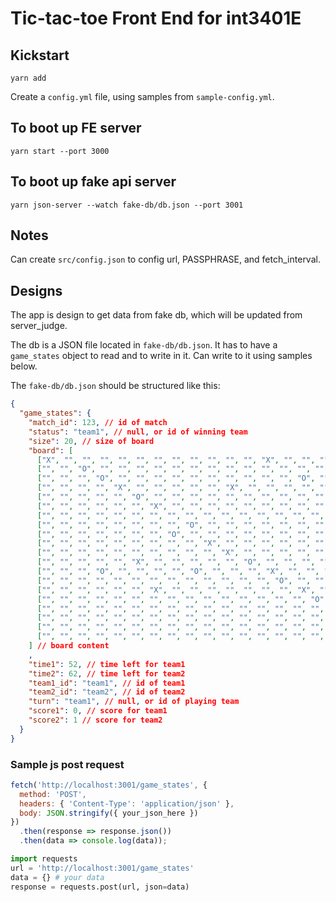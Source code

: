 # Tic-tac-toe Front End for int3401E

## Kickstart

`yarn add`

Create a `config.yml` file, using samples from `sample-config.yml`.

## To boot up FE server

`yarn start --port 3000`

## To boot up fake api server
`yarn json-server --watch fake-db/db.json --port 3001`

## Notes
Can create `src/config.json` to config url, PASSPHRASE, and fetch_interval.

## Designs

The app is design to get data from fake db, which will be updated from server_judge.

The db is a JSON file located in `fake-db/db.json`. It has to have a `game_states` object
to read and to write in it. Can write to it using samples below.

The `fake-db/db.json` should be structured like this:

```json
{
  "game_states": {
    "match_id": 123, // id of match
    "status": "team1", // null, or id of winning team
    "size": 20, // size of board
    "board": [
      ["X", "", "", "", "", "", "", "", "", "", "", "", "X", "", "", "", "", "", "", ""],
      ["", "", "O", "", "", "", "", "", "", "", "", "", "", "", "", "", "O", "", "", ""],
      ["", "", "", "O", "", "", "", "", "", "", "", "", "", "", "O", "", "", "", "", ""],
      ["", "", "", "", "X", "", "", "", "", "", "X", "", "", "", "", "", "", "", "", ""],
      ["", "", "", "", "", "O", "", "", "", "", "", "", "", "", "", "", "", "", "", ""],
      ["", "", "", "", "", "", "X", "", "", "", "", "", "", "", "", "", "", "", "", ""],
      ["", "", "", "", "", "", "", "", "", "", "", "", "", "", "", "", "", "", "", ""],
      ["", "", "", "", "", "", "", "", "O", "", "", "", "", "", "", "", "", "", "", ""],
      ["", "", "", "", "", "", "", "O", "", "", "", "", "", "", "", "", "", "", "", ""],
      ["", "", "", "", "", "", "", "", "", "X", "", "", "", "", "", "", "", "", "", ""],
      ["", "", "", "", "", "", "", "", "", "", "X", "", "", "", "", "", "", "", "", ""],
      ["", "", "", "", "", "X", "", "", "", "", "", "O", "", "", "", "", "", "", "", ""],
      ["", "", "", "O", "", "", "", "", "O", "", "", "", "X", "", "", "", "", "", "", ""],
      ["", "", "", "", "", "", "", "", "", "", "", "", "", "O", "", "", "", "", "", ""],
      ["", "", "", "", "", "", "X", "", "", "", "", "", "", "", "X", "", "", "", "", ""],
      ["", "", "", "", "", "", "", "", "", "", "", "", "", "", "", "O", "", "", "", ""],
      ["", "", "", "", "", "", "", "", "", "", "", "", "", "", "", "", "X", "", "", ""],
      ["", "", "", "", "", "", "", "", "", "", "", "", "", "", "", "", "", "O", "", ""],
      ["", "", "", "", "", "", "", "", "", "", "", "", "", "", "", "", "", "", "X", ""],
      ["", "", "", "", "", "", "", "", "", "", "", "", "", "", "", "", "", "", "", "O"]
    ] // board content
    ,
    "time1": 52, // time left for team1
    "time2": 62, // time left for team2
    "team1_id": "team1", // id of team1
    "team2_id": "team2", // id of team2
    "turn": "team1", // null, or id of playing team
    "score1": 0, // score for team1
    "score2": 1 // score for team2
  }
}
```

### Sample js post request
```js
fetch('http://localhost:3001/game_states', {
  method: 'POST',
  headers: { 'Content-Type': 'application/json' },
  body: JSON.stringify({ your_json_here })
})
  .then(response => response.json())
  .then(data => console.log(data));
```

```python
import requests
url = 'http://localhost:3001/game_states'
data = {} # your data
response = requests.post(url, json=data)
```
